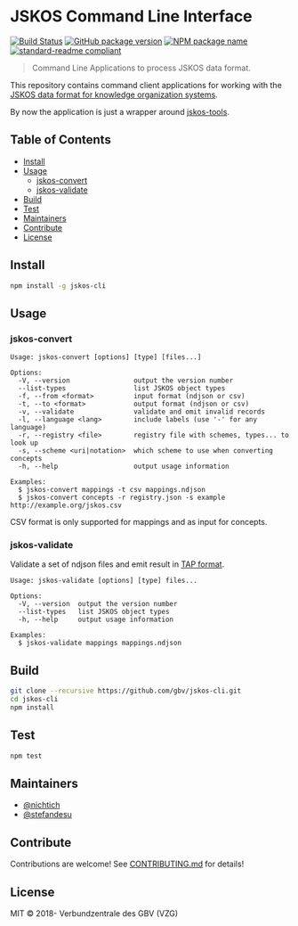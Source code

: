 # JSKOS Command Line Interface

[![Build Status](https://travis-ci.com/gbv/jskos-cli.svg?branch=master)](https://travis-ci.com/gbv/jskos-cli)
[![GitHub package version](https://img.shields.io/github/package-json/v/gbv/jskos-cli.svg?label=version)](https://github.com/gbv/jskos-cli)
[![NPM package name](https://img.shields.io/badge/npm-jskos--cli-blue.svg)](https://www.npmjs.com/package/jskos-cli)
[![standard-readme compliant](https://img.shields.io/badge/readme%20style-standard-brightgreen.svg)](https://github.com/RichardLitt/standard-readme)

> Command Line Applications to process JSKOS data format.

This repository contains command client applications for working with the [JSKOS data format for knowledge organization systems](http://gbv.github.io/jskos/).

By now the application is just a wrapper around [jskos-tools](https://www.npmjs.com/package/jskos-tools).

## Table of Contents

- [Install](#install)
- [Usage](#usage)
  - [jskos-convert](#jskos-convert)
  - [jskos-validate](#jskos-validate)
- [Build](#build)
- [Test](#test)
- [Maintainers](#maintainers)
- [Contribute](#contribute)
- [License](#license)

## Install

```bash
npm install -g jskos-cli
```

## Usage

### jskos-convert

~~~
Usage: jskos-convert [options] [type] [files...]

Options:
  -V, --version                output the version number
  --list-types                 list JSKOS object types
  -f, --from <format>          input format (ndjson or csv)
  -t, --to <format>            output format (ndjson or csv)
  -v, --validate               validate and omit invalid records
  -l, --language <lang>        include labels (use '-' for any language)
  -r, --registry <file>        registry file with schemes, types... to look up
  -s, --scheme <uri|notation>  which scheme to use when converting concepts
  -h, --help                   output usage information

Examples:
  $ jskos-convert mappings -t csv mappings.ndjson
  $ jskos-convert concepts -r registry.json -s example http://example.org/jskos.csv
~~~

CSV format is only supported for mappings and as input for concepts.

### jskos-validate

Validate a set of ndjson files and emit result in [TAP format](https://testanything.org/).

~~~
Usage: jskos-validate [options] [type] files...

Options:
  -V, --version  output the version number
  --list-types   list JSKOS object types
  -h, --help     output usage information

Examples:
  $ jskos-validate mappings mappings.ndjson
~~~

## Build

```bash
git clone --recursive https://github.com/gbv/jskos-cli.git
cd jskos-cli
npm install
```

## Test

```bash
npm test
```

## Maintainers

- [@nichtich](https://github.com/nichtich)
- [@stefandesu](https://github.com/stefandesu)

## Contribute

Contributions are welcome! See [CONTRIBUTING.md](CONTRIBUTING.md) for details!

## License

MIT © 2018- Verbundzentrale des GBV (VZG)
